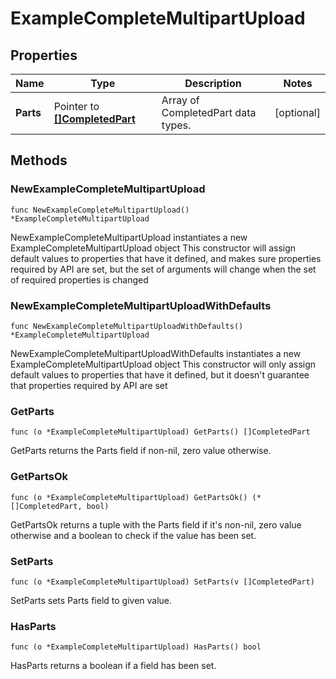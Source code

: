 # ExampleCompleteMultipartUpload

## Properties

|Name | Type | Description | Notes|
|------------ | ------------- | ------------- | -------------|
|**Parts** | Pointer to [**[]CompletedPart**](CompletedPart.md) | Array of CompletedPart data types. | [optional] |

## Methods

### NewExampleCompleteMultipartUpload

`func NewExampleCompleteMultipartUpload() *ExampleCompleteMultipartUpload`

NewExampleCompleteMultipartUpload instantiates a new ExampleCompleteMultipartUpload object
This constructor will assign default values to properties that have it defined,
and makes sure properties required by API are set, but the set of arguments
will change when the set of required properties is changed

### NewExampleCompleteMultipartUploadWithDefaults

`func NewExampleCompleteMultipartUploadWithDefaults() *ExampleCompleteMultipartUpload`

NewExampleCompleteMultipartUploadWithDefaults instantiates a new ExampleCompleteMultipartUpload object
This constructor will only assign default values to properties that have it defined,
but it doesn't guarantee that properties required by API are set

### GetParts

`func (o *ExampleCompleteMultipartUpload) GetParts() []CompletedPart`

GetParts returns the Parts field if non-nil, zero value otherwise.

### GetPartsOk

`func (o *ExampleCompleteMultipartUpload) GetPartsOk() (*[]CompletedPart, bool)`

GetPartsOk returns a tuple with the Parts field if it's non-nil, zero value otherwise
and a boolean to check if the value has been set.

### SetParts

`func (o *ExampleCompleteMultipartUpload) SetParts(v []CompletedPart)`

SetParts sets Parts field to given value.

### HasParts

`func (o *ExampleCompleteMultipartUpload) HasParts() bool`

HasParts returns a boolean if a field has been set.


